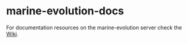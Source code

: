 # marine-evolution-docs

For documentation resources on the marine-evolution server check the [Wiki](https://github.com/PaulaRS/marine-evolution-docs/wiki/Hello-server).
